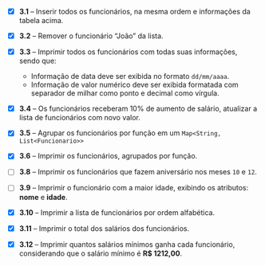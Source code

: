 - [x] **3.1** – Inserir todos os funcionários, na mesma ordem e informações da tabela acima.
- [x] **3.2** – Remover o funcionário “João” da lista.
- [x] **3.3** – Imprimir todos os funcionários com todas suas informações, sendo que:
  - Informação de data deve ser exibida no formato `dd/mm/aaaa`.
  - Informação de valor numérico deve ser exibida formatada com separador de milhar como ponto e decimal como vírgula.
- [x] **3.4** – Os funcionários receberam 10% de aumento de salário, atualizar a lista de funcionários com novo valor.
- [x] **3.5** – Agrupar os funcionários por função em um `Map<String, List<Funcionario>>`
- [x] **3.6** – Imprimir os funcionários, agrupados por função.
- [ ] **3.8** – Imprimir os funcionários que fazem aniversário nos meses `10` e `12`.
- [ ] **3.9** – Imprimir o funcionário com a maior idade, exibindo os atributos: **nome** e **idade**.
- [x] **3.10** – Imprimir a lista de funcionários por ordem alfabética.
- [x] **3.11** – Imprimir o total dos salários dos funcionários.
- [x] **3.12** – Imprimir quantos salários mínimos ganha cada funcionário, considerando que o salário mínimo é **R$ 1212,00**.

